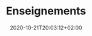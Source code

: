 ---
title: "Enseignements"
listchaire: false
member: "PLevy"
date: 2020-10-21T20:03:12+02:00
draft: false
searchFilter: Teaching
notEverything: true
notListed: true
layout: list
comment: false
tags: ['Pierre', 'Lévy', 'enseignement']
zone: "teaching"
---